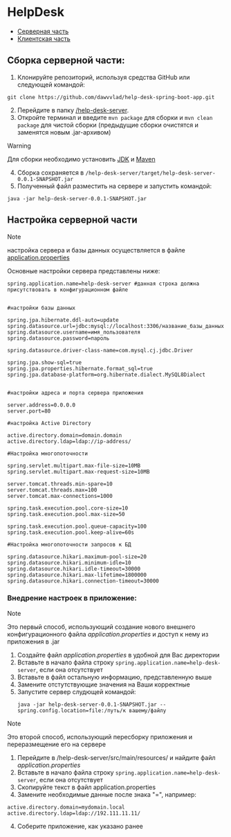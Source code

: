 # HelpDesk
- [Серверная часть](https://github.com/dawvvlad/help-desk-spring-boot-app/tree/master/help-desk-server)
- [Клиентская часть](https://github.com/dawvvlad/help-desk-spring-boot-app/tree/master/client)

## Сборка серверной части:
1. Клонируйте репозиторий, используя средства GitHub или следующей командой:
```
git clone https://github.com/dawvvlad/help-desk-spring-boot-app.git
```
2. Перейдите в папку [/help-desk-server](https://github.com/dawvvlad/help-desk-spring-boot-app/tree/master/help-desk-server).
3. Откройте терминал и введите `mvn package` для сборки и `mvn clean package` для чистой сборки (предыдущие сборки очистятся и заменятся новым .jar-архивом)

> [!WARNING]
> Для сборки необходимо установить [JDK](https://www.oracle.com/cis/java/technologies/downloads/) и [Maven](https://maven.apache.org/)

4. Сборка сохраняется в `/help-desk-server/target/help-desk-server-0.0.1-SNAPSHOT.jar`
5. Полученный файл разместить на сервере и запустить командой:
```
java -jar help-desk-server-0.0.1-SNAPSHOT.jar
```

## Настройка серверной части
> [!NOTE]
> настройка сервера и базы данных осуществляется в файле [application.properties](https://github.com/dawvvlad/help-desk-spring-boot-app/tree/master/help-desk-server/src/main/resources)

Основные настройки сервера представлены ниже:

```
spring.application.name=help-desk-server #данная строка должна присутствовать в конфигурационном файле


#настройки базы данных

spring.jpa.hibernate.ddl-auto=update
spring.datasource.url=jdbc:mysql://localhost:3306/название_базы_данных 
spring.datasource.username=имя_пользователя
spring.datasource.password=пароль

spring.datasource.driver-class-name=com.mysql.cj.jdbc.Driver

spring.jpa.show-sql=true
spring.jpa.properties.hibernate.format_sql=true
spring.jpa.database-platform=org.hibernate.dialect.MySQL8Dialect


#настройки адреса и порта сервера приложения

server.address=0.0.0.0
server.port=80

#настройка Active Directory

active.directory.domain=domain.domain
active.directory.ldap=ldap://ip-address/

#Настройка многопоточности

spring.servlet.multipart.max-file-size=10MB
spring.servlet.multipart.max-request-size=10MB

server.tomcat.threads.min-spare=10
server.tomcat.threads.max=100
server.tomcat.max-connections=1000

spring.task.execution.pool.core-size=10
spring.task.execution.pool.max-size=50

spring.task.execution.pool.queue-capacity=100
spring.task.execution.pool.keep-alive=60s

#Настройка многопоточности запросов к БД

spring.datasource.hikari.maximum-pool-size=20
spring.datasource.hikari.minimum-idle=10
spring.datasource.hikari.idle-timeout=30000
spring.datasource.hikari.max-lifetime=1800000
spring.datasource.hikari.connection-timeout=30000
```
### Внедрение настроек в приложение:
> [!NOTE]
> Это первый способ, использующий создание нового внешнего конфигурационного файла *application.properties* и доступ к нему из приложения в .jar

1. Создайте файл *application.properties* в удобной для Вас директории
2. Вставьте в начало файла строку `spring.application.name=help-desk-server`, если она отсутствует
3. Вставьте в файл остальную информацию, представленную выше
4. Замените отстутствующие значения на Ваши корректные
5. Запустите сервер слудющей командой:
   ```
   java -jar help-desk-server-0.0.1-SNAPSHOT.jar --spring.config.location=file:/путь/к вашему/файлу
   ```

> [!NOTE]
> Это второй способ, использующий пересборку приложения и переразмещение его на сервере

1. Перейдите в /help-desk-server/src/main/resources/ и найдите файл *application.properties*
2. Вставьте в начало файла строку `spring.application.name=help-desk-server`, если она отсутствует
3. Скопируйте текст в файл application.properties
4. Замените необходимые данные после знака "=", например:
```
active.directory.domain=mydomain.local
active.directory.ldap=ldap://192.111.11.11/
```
4. Соберите приложение, как указано ранее
